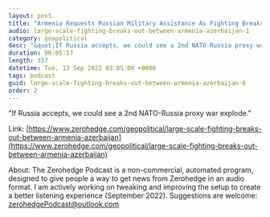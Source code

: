 ```yaml
---
layout: post
title: "Armenia Requests Russian Military Assistance As Fighting Breaks Out With Azerbaijan"
audio: large-scale-fighting-breaks-out-between-armenia-azerbaijan-1
category: geopolitical
desc: "&quot;If Russia accepts, we could see a 2nd NATO-Russia proxy war explode.&quot;"
duration: 00:05:57
length: 357
datetime: Tue, 13 Sep 2022 03:05:00 +0000
tags: podcast
guid: large-scale-fighting-breaks-out-between-armenia-azerbaijan-0
order: 2
---
```

&quot;If Russia accepts, we could see a 2nd NATO-Russia proxy war explode.&quot;

Link: [https://www.zerohedge.com/geopolitical/large-scale-fighting-breaks-out-between-armenia-azerbaijan](https://www.zerohedge.com/geopolitical/large-scale-fighting-breaks-out-between-armenia-azerbaijan)

About: The Zerohedge Podcast is a non-commercial, automated program, designed to give people a way to get news from Zerohedge in an audio format.  I am actively working on tweaking and improving the setup to create a better listening experience (September 2022).  Suggestions are welcome: [zerohedgePodcast@outlook.com](mailto:zerohedgePodcast@outlook.com)